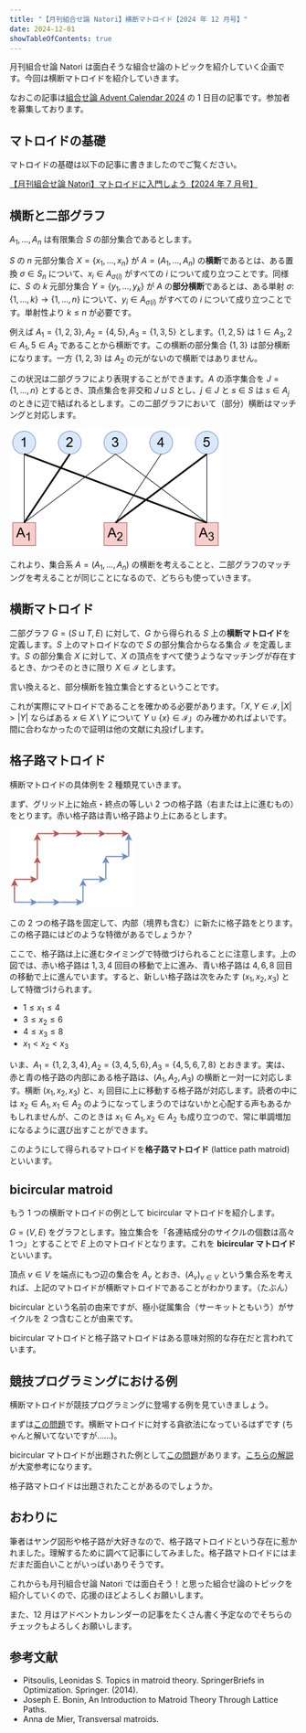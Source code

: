 ```yaml
---
title: "【月刊組合せ論 Natori】横断マトロイド【2024 年 12 月号】"
date: 2024-12-01
showTableOfContents: true
---
```


月刊組合せ論 Natori は面白そうな組合せ論のトピックを紹介していく企画です。今回は横断マトロイドを紹介していきます。

なおこの記事は[組合せ論 Advent Calendar 2024](https://adventar.org/calendars/10062) の 1 日目の記事です。参加者を募集しております。

## マトロイドの基礎

マトロイドの基礎は以下の記事に書きましたのでご覧ください。

[【月刊組合せ論 Natori】マトロイドに入門しよう【2024 年 7 月号】](../202407/)

## 横断と二部グラフ

$A_1,\ldots,A_n$ は有限集合 $S$ の部分集合であるとします。

$S$ の $n$ 元部分集合 $X=\{x_1,\ldots,x_n\}$ が $A=(A_1,\ldots,A_n)$ の**横断**であるとは、ある置換 $\sigma\in S_n$ について、$x_i\in A_{\sigma(i)}$ がすべての $i$ について成り立つことです。同様に、$S$ の $k$ 元部分集合 $Y=\{y_1,\ldots,y_k\}$ が $A$ の**部分横断**であるとは、ある単射 $\sigma\colon \{1,\ldots,k\}\to \{1,\ldots,n\}$ について、$y_i\in A_{\sigma(i)}$ がすべての $i$ について成り立つことです。単射性より $k\le n$ が必要です。

例えば $A_1=\{1,2,3\}, A_2=\{4,5\}, A_3=\{1,3,5\}$ とします。$\{1,2,5\}$ は $1\in A_3, 2\in A_1, 5\in A_2$ であることから横断です。この横断の部分集合 $\{1,3\}$ は部分横断になります。一方 $\{1,2,3\}$ は $A_2$ の元がないので横断ではありません。

この状況は二部グラフにより表現することができます。$A$ の添字集合を $J=\{1,\ldots,n\}$ とするとき、頂点集合を非交和 $J\sqcup S$ とし、$j\in J$ と $s\in S$ は $s\in A_j$ のときに辺で結ばれるとします。この二部グラフにおいて（部分）横断はマッチングと対応します。

![image](./B1Iz5kdmJx.png)

これより、集合系 $A=(A_1,\ldots,A_n)$ の横断を考えることと、二部グラフのマッチングを考えることが同じことになるので、どちらも使っていきます。

## 横断マトロイド

二部グラフ $G=(S\sqcup T, E)$ に対して、$G$ から得られる $S$ 上の**横断マトロイド**を定義します。$S$ 上のマトロイドなので $S$ の部分集合からなる集合 $\mathcal{I}$ を定義します。$S$ の部分集合 $X$ に対して、$X$ の頂点をすべて使うようなマッチングが存在するとき、かつそのときに限り $X\in \mathcal{I}$ とします。

言い換えると、部分横断を独立集合とするということです。

これが実際にマトロイドであることを確かめる必要があります。「$X,Y\in \mathcal{I}, |X|>|Y|$ ならばある $x\in X\setminus Y$ について $Y\cup\{x\}\in \mathcal{I}$」のみ確かめればよいです。間に合わなかったので証明は他の文献に丸投げします。

## 格子路マトロイド

横断マトロイドの具体例を 2 種類見ていきます。

まず、グリッド上に始点・終点の等しい 2 つの格子路（右または上に進むもの）をとります。赤い格子路は青い格子路より上にあるとします。

![image](./BJ9IVT0G1l.png)

この 2 つの格子路を固定して、内部（境界も含む）に新たに格子路をとります。この格子路にはどのような特徴があるでしょうか？

ここで、格子路は上に進むタイミングで特徴づけられることに注意します。上の図では、赤い格子路は $1,3,4$ 回目の移動で上に進み、青い格子路は $4,6,8$ 回目の移動で上に進んでいます。すると、新しい格子路は次をみたす $(x_1,x_2,x_3)$ として特徴づけられます。

- $1\le x_1\le 4$
- $3\le x_2\le 6$
- $4\le x_3\le 8$
- $x_1<x_2<x_3$

いま、$A_1=\{1,2,3,4\}, A_2=\{3,4,5,6\}, A_3=\{4,5,6,7,8\}$ とおきます。実は、赤と青の格子路の内部にある格子路は、$(A_1,A_2,A_3)$ の横断と一対一に対応します。横断 $(x_1,x_2,x_3)$ と、$x_i$ 回目に上に移動する格子路が対応します。読者の中には $x_2\in A_1, x_1\in A_2$ のようになってしまうのではないかと心配する声もあるかもしれませんが、このときは $x_1\in A_1, x_2\in A_2$ も成り立つので、常に単調増加になるように選び出すことができます。

このようにして得られるマトロイドを**格子路マトロイド** (lattice path matroid) といいます。

## bicircular matroid

もう 1 つの横断マトロイドの例として bicircular マトロイドを紹介します。

$G=(V,E)$ をグラフとします。独立集合を「各連結成分のサイクルの個数は高々 1 つ」とすることで $E$ 上のマトロイドとなります。これを **bicircular マトロイド**といいます。

頂点 $v\in V$ を端点にもつ辺の集合を $A_v$ とおき、$(A_v)_{v\in V}$ という集合系を考えれば、上記のマトロイドが横断マトロイドであることがわかります。（たぶん）

bicircular という名前の由来ですが、極小従属集合（サーキットともいう）がサイクルを 2 つ含むことが由来です。

bicircular マトロイドと格子路マトロイドはある意味対照的な存在だと言われています。

## 競技プログラミングにおける例

横断マトロイドが競技プログラミングに登場する例を見ていきましょう。

まずは[この問題](https://atcoder.jp/contests/aising2020/tasks/aising2020_e)です。横断マトロイドに対する貪欲法になっているはずです (ちゃんと解いてないですが……)。

bicircular マトロイドが出題された例として[この問題](https://atcoder.jp/contests/jsc2019-qual/tasks/jsc2019_qual_e)があります。[こちらの解説](https://maspypy.com/atcoder-jsc2019%E4%BA%88%E9%81%B8-e-card-collector-%EF%BC%88%E3%83%9E%E3%83%88%E3%83%AD%E3%82%A4%E3%83%89%EF%BC%89)が大変参考になります。

格子路マトロイドは出題されたことがあるのでしょうか。

## おわりに

筆者はヤング図形や格子路が大好きなので、格子路マトロイドという存在に惹かれました。理解するために調べて記事にしてみました。格子路マトロイドにはまだまだ面白いことがいっぱいありそうです。

これからも月刊組合せ論 Natori では面白そう！と思った組合せ論のトピックを紹介していくので、応援のほどよろしくお願いします。

また、12 月はアドベントカレンダーの記事をたくさん書く予定なのでそちらのチェックもよろしくお願いします。

## 参考文献

- Pitsoulis, Leonidas S. Topics in matroid theory. SpringerBriefs in Optimization. Springer. (2014).
- Joseph E. Bonin, An Introduction to Matroid Theory Through Lattice Paths.
- Anna de Mier, Transversal matroids.
